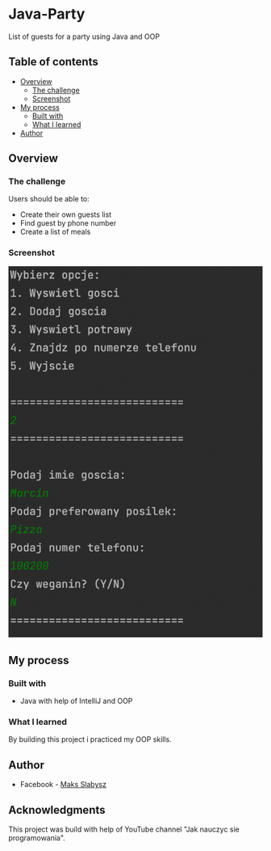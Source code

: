 # Java-Party
List of guests for a party using Java and OOP


## Table of contents

- [Overview](#overview)
  - [The challenge](#the-challenge)
  - [Screenshot](#screenshot)
- [My process](#my-process)
  - [Built with](#built-with)
  - [What I learned](#what-i-learned)
- [Author](#author)

## Overview

### The challenge

Users should be able to:

- Create their own guests list 
- Find guest by phone number
- Create a list of meals

### Screenshot

![Party](./Party/party.png)

## My process
  
### Built with

- Java with help of IntelliJ and OOP

### What I learned
By building this project i practiced my OOP skills.

## Author

- Facebook - [Maks Slabysz](https://www.facebook.com/profile.php?id=100003793525580)


## Acknowledgments

This project was build with help of YouTube channel "Jak nauczyc sie programowania".
